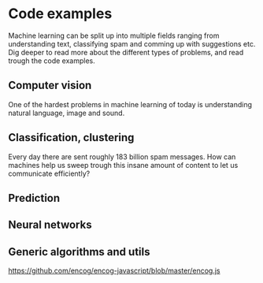 # Code examples

Machine learning can be split up into multiple fields ranging from understanding text, classifying spam and comming up with suggestions etc.
Dig deeper to read more about the different types of problems, and read trough the code examples.

## Computer vision
One of the hardest problems in machine learning of today is understanding natural language, image and sound.

## Classification, clustering
Every day there are sent roughly 183 billion spam messages. How can machines help us sweep trough this insane amount of content to let us communicate efficiently?

## Prediction


## Neural networks

## Generic algorithms and utils
https://github.com/encog/encog-javascript/blob/master/encog.js
